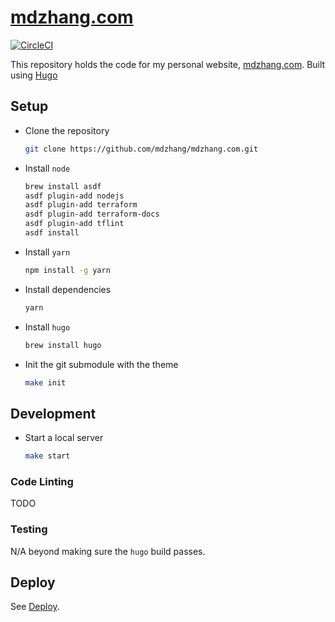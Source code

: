 # [mdzhang.com](http://mdzhang.com)

[![CircleCI](https://circleci.com/gh/mdzhang/mdzhang.com.svg?style=shield)](https://circleci.com/gh/mdzhang/mdzhang.com)

This repository holds the code for my personal website, [mdzhang.com](http://mdzhang.com).
Built using [Hugo](https://gohugo.io/)

## Setup

* Clone the repository
    ```sh
    git clone https://github.com/mdzhang/mdzhang.com.git
    ```

* Install `node`
    ```sh
    brew install asdf
    asdf plugin-add nodejs
    asdf plugin-add terraform
    asdf plugin-add terraform-docs
    asdf plugin-add tflint
    asdf install
    ```

* Install `yarn`
    ```sh
    npm install -g yarn
    ```

* Install dependencies
    ```sh
    yarn
    ```

* Install `hugo`
    ```sh
    brew install hugo
    ```

* Init the git submodule with the theme
    ```sh
    make init
    ```

## Development

* Start a local server
    ```sh
    make start
    ```

### Code Linting

TODO

### Testing

N/A beyond making sure the `hugo` build passes.

## Deploy

See [Deploy](DEPLOY.md).
